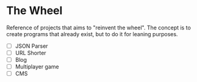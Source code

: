 # The Wheel
Reference of projects that aims to "reinvent the wheel".
The concept is to create programs that already exist, but to do it for leaning
purposes.

- [ ] JSON Parser
- [ ] URL Shorter
- [ ] Blog
- [ ] Multiplayer game
- [ ] CMS
